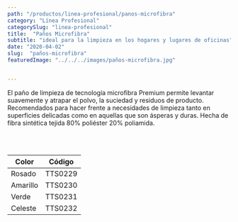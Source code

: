 ```yaml
---
path: "/productos/linea-profesional/panos-microfibra"
category: "Línea Profesional"
categorySlug: "linea-profesional"
title:  "Paños Microfibra"
subtitle: "ideal para la limpieza en los hogares y lugares de oficinas"
date: "2020-04-02"
slug:  "paños-microfibra"
featuredImage: "../../../images/paños-microfibra.jpg"


---
```

El paño de limpieza de tecnología microfibra Premium permite levantar suavemente y atrapar el polvo, la suciedad y residuos de producto. Recomendados para hacer frente a necesidades de limpieza tanto en superficies delicadas como en aquellas que son ásperas y duras. Hecha de fibra sintética tejida 80% poliéster 20% poliamida.


<br> <br>
<table class="min-w-full md:min-w-0 divide-y-0 divide-gray-200">
          <thead class=" bg-white">
            <tr>
              <th scope="col" class="px-6 text-center text-xs font-medium text-blue-500 uppercase tracking-wider">
                Color
              </th>
              <th scope="col" class="px-6 py-3 text-center text-xs font-medium text-blue-500 uppercase tracking-wider">
                Código
              </th>
            </tr>
          </thead>
          <tbody>
            <tr class="bg-gray-400">
              <td class="px-6 py-4 whitespace-nowrap text-sm text-gray-700 text-center">
              Rosado
              </td>
              <td class="px-6 py-4 whitespace-nowrap text-sm text-gray-700 text-center">
              TTS0229
              </td>
            </tr>
            <tr class="bg-gray-200">
              <td class="px-6 py-4 whitespace-nowrap text-sm text-gray-700 text-center">
              Amarillo
              </td>
              <td class="px-6 py-4 whitespace-nowrap text-sm text-gray-700 text-center">
              TTS0230
              </td>
            </tr>
            <tr class="bg-gray-400">
              <td class="px-6 py-4 whitespace-nowrap text-sm text-gray-700 text-center">
              Verde
              </td>
              <td class="px-6 py-4 whitespace-nowrap text-sm text-gray-700 text-center">
              TTS0231
              </td>
            </tr>
            <tr class="bg-gray-200">
              <td class="px-6 py-4 whitespace-nowrap text-sm text-gray-700 text-center">
              Celeste
              </td>
              <td class="px-6 py-4 whitespace-nowrap text-sm text-gray-700 text-center">
              TTS0232
              </td>
            </tr>
          </tbody>
        </table>

